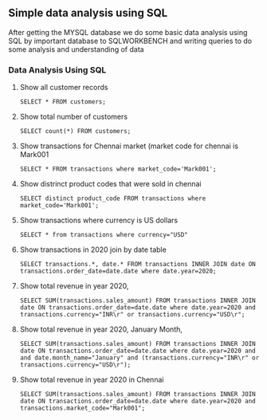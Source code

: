 ## Simple data analysis using SQL

After getting the MYSQL database we do some basic data analysis using SQL by important database to SQLWORKBENCH and writing queries to do some analysis and understanding of data

### **Data Analysis Using SQL**

1. Show all customer records
    
    `SELECT * FROM customers;`
    
2. Show total number of customers
    
    `SELECT count(*) FROM customers;`
    
3. Show transactions for Chennai market (market code for chennai is Mark001
    
    `SELECT * FROM transactions where market_code='Mark001';`
    
4. Show distrinct product codes that were sold in chennai
    
    `SELECT distinct product_code FROM transactions where market_code='Mark001';`
    
5. Show transactions where currency is US dollars
    
    `SELECT * from transactions where currency="USD"`
    
6. Show transactions in 2020 join by date table
    
    `SELECT transactions.*, date.* FROM transactions INNER JOIN date ON transactions.order_date=date.date where date.year=2020;`
    
7. Show total revenue in year 2020,
    
    `SELECT SUM(transactions.sales_amount) FROM transactions INNER JOIN date ON transactions.order_date=date.date where date.year=2020 and transactions.currency="INR\r" or transactions.currency="USD\r";`
    
8. Show total revenue in year 2020, January Month,
    
    `SELECT SUM(transactions.sales_amount) FROM transactions INNER JOIN date ON transactions.order_date=date.date where date.year=2020 and and date.month_name="January" and (transactions.currency="INR\r" or transactions.currency="USD\r");`
    
9. Show total revenue in year 2020 in Chennai
    
    `SELECT SUM(transactions.sales_amount) FROM transactions INNER JOIN date ON transactions.order_date=date.date where date.year=2020 and transactions.market_code="Mark001";`
